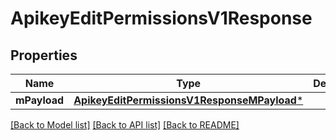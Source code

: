 # ApikeyEditPermissionsV1Response

## Properties
Name | Type | Description | Notes
------------ | ------------- | ------------- | -------------
**mPayload** | [**ApikeyEditPermissionsV1ResponseMPayload***](ApikeyEditPermissionsV1ResponseMPayload.md) |  | 

[[Back to Model list]](../README.md#documentation-for-models) [[Back to API list]](../README.md#documentation-for-api-endpoints) [[Back to README]](../README.md)


